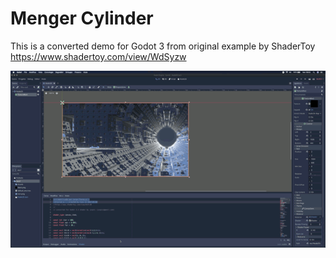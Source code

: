 # Menger Cylinder

This is a converted demo for Godot 3 from original example by ShaderToy https://www.shadertoy.com/view/WdSyzw

![Tunnel](./thumb/tunnel.gif "Tunnel in Godot 3")
